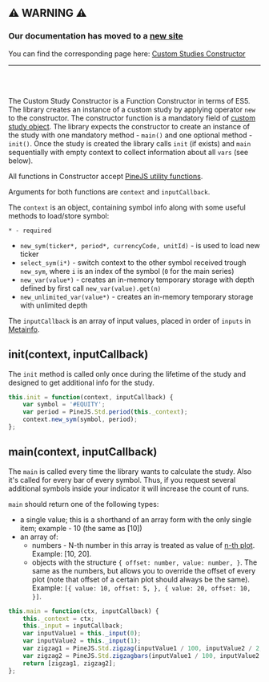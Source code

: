 ## :warning: WARNING :warning:

### Our documentation has moved to a [new site](https://www.tradingview.com/charting-library-docs/)

You can find the corresponding page here: [Custom Studies Constructor
](https://www.tradingview.com/charting-library-docs/latest/custom_studies/Custom-Studies-Constructor)

---

<br/>
<br/>

The Custom Study Constructor is a Function Constructor in terms of ES5. The library creates an instance of a custom study by applying operator `new` to the constructor. The constructor function is a mandatory field of [custom study object](Creating-Custom-Studies). The library expects the constructor to create an instance of the study with one mandatory method - `main()` and one optional method - `init()`.
Once the study is created the library calls `init` (if exists) and `main` sequentially with empty context to collect information about all `vars` (see below).

All functions in Constructor accept [PineJS utility functions](PineJS-Utility-Functions).

Arguments for both functions are `context` and `inputCallback`.

The `context` is an object, containing symbol info along with some useful methods to load/store symbol:

`* - required`

* `new_sym(ticker*, period*, currencyCode, unitId)` - is used to load new ticker
* `select_sym(i*)` - switch context to the other symbol received trough `new_sym`, where `i` is an index of the symbol (`0` for the main series)
* `new_var(value*)` - creates an in-memory temporary storage with depth defined by first call `new_var(value).get(n)`
* `new_unlimited_var(value*)` - creates an in-memory temporary storage with unlimited depth

The `inputCallback` is an array of input values, placed in order of `inputs` in [Metainfo](Custom-Studies-Metainfo).

## init(context, inputCallback)

The `init` method is called only once during the lifetime of the study and designed to get additional info for the study.

```javascript
this.init = function(context, inputCallback) {
    var symbol = '#EQUITY';
    var period = PineJS.Std.period(this._context);
    context.new_sym(symbol, period);
};
```

## main(context, inputCallback)

The `main` is called every time the library wants to calculate the study. Also it's called for every bar of every symbol. Thus, if you request several additional symbols inside your indicator it will increase the count of runs.

`main` should return one of the following types:

* a single value; this is a shorthand of an array form with the only single item; example - 10 (the same as [10])
* an array of:
  * numbers - N-th number in this array is treated as value of [n-th plot](Custom-Studies-Metainfo). Example: [10, 20].
  * objects with the structure `{ offset: number, value: number, }`. The same as the numbers, but allows you to override the offset of every plot (note that offset of a certain plot should always be the same). Example: `[{ value: 10, offset: 5, }, { value: 20, offset: 10, }]`.

```javascript
this.main = function(ctx, inputCallback) {
    this._context = ctx;
    this._input = inputCallback;
    var inputValue1 = this._input(0);
    var inputValue2 = this._input(1);
    var zigzag1 = PineJS.Std.zigzag(inputValue1 / 100, inputValue2 / 2, this._context);
    var zigzag2 = PineJS.Std.zigzagbars(inputValue1 / 100, inputValue2 / 2, this._context);
    return [zigzag1, zigzag2];
};
```
